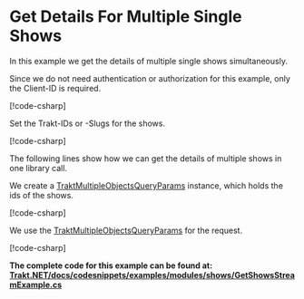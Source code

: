 # Get Details For Multiple Single Shows

In this example we get the details of multiple single shows simultaneously.

Since we do not need authentication or authorization for this example, only the Client-ID is required.

[!code-csharp[](../../../codesnippets/examples/modules/shows/GetShowsStreamExample.cs#L13-L16)]

Set the Trakt-IDs or -Slugs for the shows.

[!code-csharp[](../../../codesnippets/examples/modules/shows/GetShowsStreamExample.cs#L18-L30)]

The following lines show how we can get the details of multiple shows in one library call.

We create a [TraktMultipleObjectsQueryParams](xref:TraktNet.Parameters.TraktMultipleObjectsQueryParams) instance, which holds the ids of the shows.

[!code-csharp[](../../../codesnippets/examples/modules/shows/GetShowsStreamExample.cs#L34-L43)]

We use the [TraktMultipleObjectsQueryParams](xref:TraktNet.Parameters.TraktMultipleObjectsQueryParams) for the request.

[!code-csharp[](../../../codesnippets/examples/modules/shows/GetShowsStreamExample.cs#L45-L117)]

__The complete code for this example can be found at: [Trakt.NET/docs/codesnippets/examples/modules/shows/GetShowsStreamExample.cs](https://github.com/henrikfroehling/Trakt.NET/tree/release-1.4.0/docs/codesnippets/examples/modules/shows/GetShowsStreamExample.cs)__
